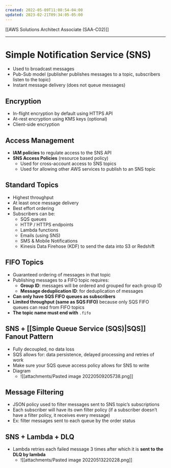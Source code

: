```yaml
---
created: 2022-05-09T11:08:54-04:00
updated: 2023-02-21T09:34:05-05:00
---
```

[[AWS Solutions Architect Associate (SAA-C02)]]

---
# Simple Notification Service (SNS)
- Used to broadcast messages
- Pub-Sub model (publisher publishes messages to a topic, subscribers listen to the topic)
- Instant message delivery (does not queue messages)

## Encryption
-   In-flight encryption by default using HTTPS API
-   At-rest encryption using KMS keys (optional)
-   Client-side encryption

## Access Management
-   **lAM policies** to regulate access to the SNS API
-   **SNS Access Policies** (resource based policy)
    -   Used for cross-account access to SNS topics
    -   Used for allowing other AWS services to publish to an SNS topic

## Standard Topics
- Highest throughput
- At least once message delivery
- Best effort ordering
- Subscribers can be:
    -   SQS queues
    -   HTTP / HTTPS endpoints
    -   Lambda functions
    -   Emails (using SNS)
    -   SMS & Mobile Notifications
    -   Kinesis Data Firehose (KDF) to send the data into S3 or Redshift


## FIFO Topics
- Guaranteed ordering of messages in that topic
- Publishing messages to a FIFO topic requires:
    -   **Group ID**: messages will be ordered and grouped for each group ID
    -   **Message deduplication ID**: for deduplication of messages
-   **Can only have SQS FIFO queues as subscribers**
-   **Limited throughput (same as SQS FIFO)** because only SQS FIFO queues can read from FIFO topics
-   **The topic name must end with** `.fifo`

## SNS + [[Simple Queue Service (SQS)|SQS]] Fanout Pattern
-   Fully decoupled, no data loss
-   SQS allows for: data persistence, delayed processing and retries of work
-   Make sure your SQS queue access policy allows for SNS to write
- Diagram
	- ![[attachments/Pasted image 20220509205738.png]]

## Message Filtering
-   JSON policy used to filter messages sent to SNS topic’s subscriptions
-   Each subscriber will have its own filter policy (if a subscriber doesn’t have a filter policy, it receives every message)
- Ex: filter messages sent to each queue by the order status

## SNS + Lambda + DLQ
- Lambda retries each failed message 3 times after which it is **sent to the DLQ by lambda**
	- ![[attachments/Pasted image 20220513220228.png]]